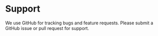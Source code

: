 # Support

We use GitHub for tracking bugs and feature requests. Please submit a GitHub
issue or pull request for support.
